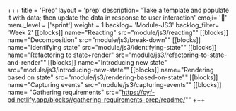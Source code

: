 +++
title = 'Prep'
layout = 'prep'
description= 'Take a template and populate it with data; then update the data in response to user interaction'
emoji= '📝'
menu_level = ['sprint']
weight = 1
backlog= 'Module-JS3'
backlog_filter= 'Week 2'
[[blocks]]
name="Reacting"
src="module/js3/reacting""
[[blocks]]
name="Decomposition"
src="module/js3/break-down""
[[blocks]]
name="Identifying state"
src="module/js3/identifying-state""
[[blocks]]
name="Refactoring to state+render"
src="module/js3/refactoring-to-state-and-render""
[[blocks]]
name="Introducing new state"
src="module/js3/introducing-new-state""
[[blocks]]
name="Rendering based on state"
src="module/js3/rendering-based-on-state""
[[blocks]]
name="Capturing events"
src="module/js3/capturing-events""
[[blocks]]
name= "Gathering requirements"
src="https://cyf-pd.netlify.app/blocks//gathering-requirements-prep/readme/""
+++
